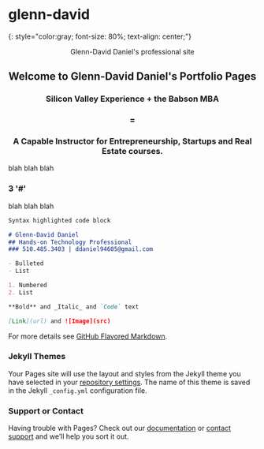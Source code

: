 # glenn-david
{: style="color:gray; font-size: 80%; text-align: center;"}
<div style="text-align: center;">
<p style="text-align: center;">
  Glenn-David Daniel's professional site

  ## Welcome to Glenn-David Daniel's Portfolio Pages
  ### Silicon Valley Experience + the Babson MBA 
  ### = 
  ### A Capable Instructor for Entrepreneurship, Startups and Real Estate courses.
</p>
</div>

blah blah blah

### 3 '#'

blah blah blah

```markdown
Syntax highlighted code block

# Glenn-David Daniel
## Hands-on Technology Professional
### 510.485.3403 | ddaniel94605@gmail.com

- Bulleted
- List

1. Numbered
2. List

**Bold** and _Italic_ and `Code` text

[Link](url) and ![Image](src)
```

For more details see [GitHub Flavored Markdown](https://guides.github.com/features/mastering-markdown/).

### Jekyll Themes

Your Pages site will use the layout and styles from the Jekyll theme you have selected in your [repository settings](https://github.com/d2rd/glenn-david/settings). The name of this theme is saved in the Jekyll `_config.yml` configuration file.

### Support or Contact

Having trouble with Pages? Check out our [documentation](https://docs.github.com/categories/github-pages-basics/) or [contact support](https://support.github.com/contact) and we’ll help you sort it out.

